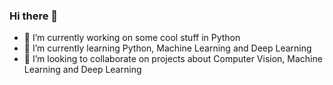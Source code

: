 ### Hi there 👋

<!--
**neuralninja27/neuralninja27** is a ✨ _special_ ✨ repository because its `README.md` (this file) appears on your GitHub profile.

Here are some ideas to get you started:

- 🔭 I’m currently working on 
- 🌱 I’m currently learning Python, Machine Learning and Deep Learning
- 👯 I’m looking to collaborate on ...
- 🤔 I’m looking for help with ...
- 💬 Ask me about ...
- 📫 How to reach me: ...
- 😄 Pronouns: ...
- ⚡ Fun fact: ...
-->
- 🔭 I’m currently working on some cool stuff in Python
- 🌱 I’m currently learning Python, Machine Learning and Deep Learning
- 👯 I’m looking to collaborate on projects about Computer Vision, Machine Learning and Deep Learning
<!--
<img height="150em" src="https://github-readme-stats.vercel.app/api?username=neuralninja27&show_icons=true&hide_border=true&&count_private=true&include_all_commits=true" />
-->

